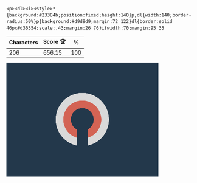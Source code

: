 `<p><dl><i><style>*{background:#23384b;position:fixed;height:140}p,dl{width:140;border-radius:50%}p{background:#d9d9d9;margin:72 122}dl{border:solid 46px#d36354;scale:.43;margin:26 76}i{width:70;margin:95 35`

| Characters | Score 🏆 | %   |
| ---------- | -------- | --- |
| 206        | 656.15   | 100 |

![](/2025/Jun2025/02/20250602.png)
